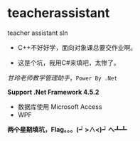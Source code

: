 # teacherassistant
teacher assistant sln
- C++不好好学，面向对象课总要交作业啊。

- 这是个坑，我用C#来填吧，太惨了。

*甘玲老师教学管理助手*，`Power By .Net`

**Support .Net Framework 4.5.2**

- 数据库使用 Microsoft Access
- WPF

















**~~两个星期~~填坑，Flag。。。(┙>∧<)┙へ┻┻**
